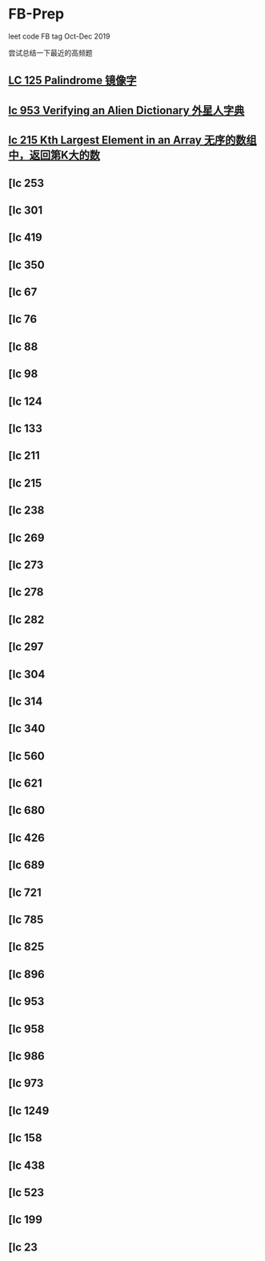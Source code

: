 # FB-Prep
leet code FB tag Oct-Dec 2019

尝试总结一下最近的高频题
## [LC 125 Palindrome 镜像字](https://github.com/azl397985856/leetcode/blob/master/problems/125.valid-palindrome.md)
## [lc 953 Verifying an Alien Dictionary 外星人字典](https://github.com/sam890306/FB-Prep/blob/master/lc953.md)
## [lc 215 Kth Largest Element in an Array 无序的数组中，返回第K大的数](https://github.com/azl397985856/leetcode/blob/master/problems/215.kth-largest-element-in-an-array.md)
## [lc 253
## [lc 301
## [lc 419
## [lc 350
## [lc 67
## [lc 76
## [lc 88
## [lc 98
## [lc 124
## [lc 133
## [lc 211
## [lc 215
## [lc 238
## [lc 269
## [lc 273
## [lc 278
## [lc 282
## [lc 297
## [lc 304
## [lc 314
## [lc 340
## [lc 560
## [lc 621
## [lc 680
## [lc 426
## [lc 689
## [lc 721
## [lc 785
## [lc 825
## [lc 896
## [lc 953
## [lc 958
## [lc 986
## [lc 973
## [lc 1249
## [lc 158
## [lc 438
## [lc 523
## [lc 199
## [lc 23




